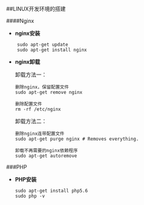 ##LINUX开发环境的搭建

####Nginx

- **nginx安装**

```
	sudo apt-get update
	sudo apt-get install nginx
```
- **nginx卸载**

	卸载方法一：
	
	```
	删除nginx，保留配置文件
	sudo apt-get remove nginx
	
	删除配置文件
	rm -rf /etc/nginx
	```
	
	卸载方法二：
	
	```
	删除nginx连带配置文件
	sudo apt-get purge nginx # Removes everything.

	卸载不再需要的nginx依赖程序
	sudo apt-get autoremove
	```
###PHP

- **PHP安装**

	```
	sudo apt-get install php5.6
	sudo php -v
	```
	
